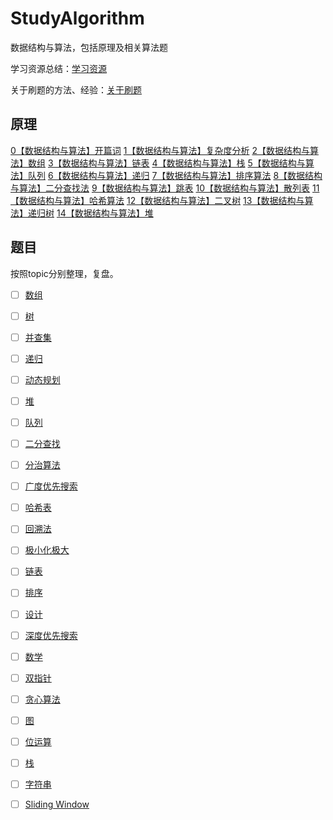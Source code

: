 # StudyAlgorithm
数据结构与算法，包括原理及相关算法题

学习资源总结：[学习资源](学习资源.md)

关于刷题的方法、经验：[关于刷题](关于刷题.md)


## 原理
[0【数据结构与算法】开篇词](原理/0【数据结构与算法】开篇词.md)
[1【数据结构与算法】复杂度分析](原理/1【数据结构与算法】复杂度分析.md)
[2【数据结构与算法】数组](原理/2【数据结构与算法】数组.md)
[3【数据结构与算法】链表](原理/3【数据结构与算法】链表.md)
[4【数据结构与算法】栈](原理/4【数据结构与算法】栈.md)
[5【数据结构与算法】队列](原理/5【数据结构与算法】队列.md)
[6【数据结构与算法】递归](原理/6【数据结构与算法】递归.md)
[7【数据结构与算法】排序算法](原理/7【数据结构与算法】排序算法.md)
[8【数据结构与算法】二分查找法](原理/8【数据结构与算法】二分查找法.md)
[9【数据结构与算法】跳表](原理/9【数据结构与算法】跳表.md)
[10【数据结构与算法】散列表](原理/10【数据结构与算法】散列表.md)
[11【数据结构与算法】哈希算法](原理/11【数据结构与算法】哈希算法.md)
[12【数据结构与算法】二叉树](原理/12【数据结构与算法】二叉树.md)
[13【数据结构与算法】递归树](原理/13【数据结构与算法】递归树.md)
[14【数据结构与算法】堆](原理/14【数据结构与算法】堆.md)


## 题目

按照topic分别整理，复盘。

- [ ] [数组](Topic/数组.md)
- [ ] [树](Topic/树.md)
- [ ] [并查集](Topic/并查集.md)
- [ ] [递归](Topic/递归.md)
- [ ] [动态规划](Topic/动态规划.md)
- [ ] [堆](Topic/堆.md)
- [ ] [队列](Topic/队列.md)
- [ ] [二分查找](Topic/二分查找.md)
- [ ] [分治算法](Topic/分治算法.md)
- [ ] [广度优先搜索](Topic/广度优先搜索.md)
- [ ] [哈希表](Topic/哈希表.md)
- [ ] [回溯法](Topic/回溯法.md)
- [ ] [极小化极大](Topic/极小化极大.md)
- [ ] [链表](Topic/链表.md)
- [ ] [排序](Topic/排序.md)
- [ ] [设计](Topic/设计.md)
- [ ] [深度优先搜索](Topic/深度优先搜索.md)
- [ ] [数学](Topic/数学.md)
- [ ] [双指针](Topic/双指针.md)
- [ ] [贪心算法](Topic/贪心算法.md)
- [ ] [图](Topic/图.md)
- [ ] [位运算](Topic/位运算.md)
- [ ] [栈](Topic/栈.md)
- [ ] [字符串](Topic/字符串.md)
- [ ] [Sliding Window](Topic/Sliding%20Window.md)

